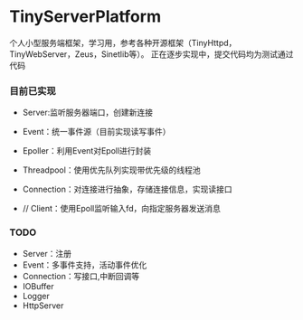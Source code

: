 TinyServerPlatform
=========
个人小型服务端框架，学习用，参考各种开源框架（TinyHttpd，TinyWebServer，Zeus，Sinetlib等）。
正在逐步实现中，提交代码均为测试通过代码

### 目前已实现
+ Server:监听服务器端口，创建新连接
+ Event：统一事件源（目前实现读写事件）
+ Epoller：利用Event对Epoll进行封装
+ Threadpool：使用优先队列实现带优先级的线程池
+ Connection：对连接进行抽象，存储连接信息，实现读接口

+ // Client：使用Epoll监听输入fd，向指定服务器发送消息

### TODO
+ Server：注册
+ Event：多事件支持，活动事件优化
+ Connection：写接口,中断回调等
+ IOBuffer
+ Logger
+ HttpServer
